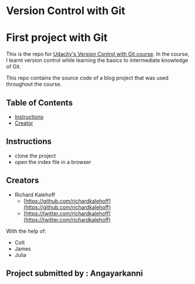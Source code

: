 # Version Control with Git
# First project with Git

This is the repo for [Udacity's Version Control with Git course](https://www.udacity.com/course/version-control-with-git--ud123). In the course, I learnt version control while learning the basics to intermediate knowledge of Git.

This repo contains the source code of a blog project that was used throughout the course.

## Table of Contents

* [Instructions](#instructions)
* [Creator](#creators)

## Instructions

* clone the project
* open the index file in a browser

## Creators

* Richard Kalehoff
    - [https://github.com/richardkalehoff](https://github.com/richardkalehoff)
    - [https://twitter.com/richardkalehoff](https://twitter.com/richardkalehoff)

With the help of:

* Colt
* James
* Julia

## Project submitted by : Angayarkanni
